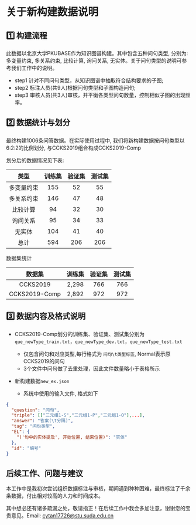 # 关于新构建数据说明

## 1️⃣ 构建流程

此数据以北京大学PKUBASE作为知识图谱构建。其中包含五种问句类型, 分别为: 多变量约束, 多关系约束, 比较计算, 询问关系, 无实体。关于问句类型的说明可参考我们工作中的说明。

- step1 针对不同问句类型，从知识图谱中抽取符合结构要求的子图;
- step2 标注人员(共9人)根据问句类型和子图构造问句;
- step3 审核人员(共3人)审核，并平衡各类型问句数量，控制相似子图的出现频率。

## 2️⃣ 数据统计与划分

最终构建1006条问答数据。在实际使用过程中, 我们将新构建数据按问句类型以6:2:2的比例划分, 与CCKS2019组合构成CCKS2019-Comp

划分后的数据情况见下表:

|类型|训练集|验证集|测试集|
|:---:|:---:|:---:|:---:|
|多变量约束|155|52|55|
|多关系约束|146|47|48|
|比较计算|94|32|30|
|询问关系|95|34|33|
|无实体|104|41|40|
|总计|594|206|206|

数据集统计

|数据集|训练集|验证集|测试集|
|:---:|:---:|:---:|:---:|
|CCKS2019|2,298|766|766|
|CCKS2019-Comp|2,892|972|972|

## 3️⃣ 数据内容及格式说明

- CCKS2019-Comp划分的训练集、验证集、测试集分别为`que_newType_train.txt`，`que_newType_dev.txt`，`que_newType_test.txt`
  - 仅包含问句和对应类型,每行格式为 `问句\t类型标签`, Normal表示原CCKS2019的问句
  - 3个文件中问句做了去重处理，因此文件数量略小于表格所示

- 新构建数据`new_ex.json`
  - 系统中使用的输入文件, 格式如下

```json
{
  "question": "问句",
  "triple": [["三元组1-S","三元组1-P","三元组1-O"],...],
  "answer": "答案(\t分隔)",
  "tag": "问句类型",
  "EL": {
    "('句中的实体提及', 开始位置, 结束位置)": "实体"
  },
  "id": "编号"
}
```

## 后续工作、问题与建议

本工作中是我初次尝试组织数据标注与审核，期间遇到种种困难，最终标注了千余条数据，付出相对较高的人力和时间成本。

其中想必还有诸多疏漏之处，敬请指正！在后续工作中我会多加注意，谢谢您的宝贵意见。Email: cytan17726@stu.suda.edu.cn
